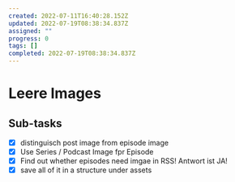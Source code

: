 ```yaml
---
created: 2022-07-11T16:40:28.152Z
updated: 2022-07-19T08:38:34.837Z
assigned: ""
progress: 0
tags: []
completed: 2022-07-19T08:38:34.837Z
---
```


# Leere Images

## Sub-tasks

- [x] distinguisch post image from episode image
- [x] Use Series / Podcast Image fpr Episode
- [x] Find out whether episodes need imgae in RSS! Antwort ist JA!
- [x] save all of it in a structure under assets

